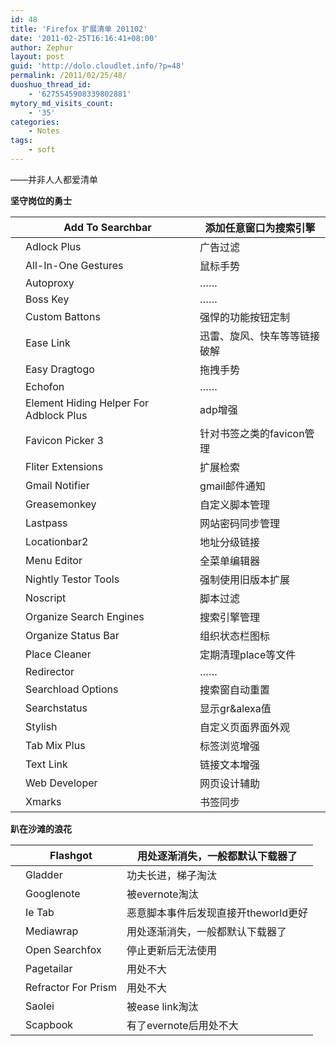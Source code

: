 ```yaml
---
id: 48
title: 'Firefox 扩展清单 201102'
date: '2011-02-25T16:16:41+08:00'
author: Zephur
layout: post
guid: 'http://dolo.cloudlet.info/?p=48'
permalink: /2011/02/25/48/
duoshuo_thread_id:
    - '6275545908339802881'
mytory_md_visits_count:
    - '35'
categories:
    - Notes
tags:
    - soft
---
```


——并非人人都爱清单

 **坚守岗位的勇士**

|  | Add To Searchbar | 添加任意窗口为搜索引擎 |
|---|---|---|
|  | Adlock Plus | 广告过滤 |
|  | All-In-One Gestures | 鼠标手势 |
|  | Autoproxy | …… |
|  | Boss Key | …… |
|  | Custom Battons | 强悍的功能按钮定制 |
|  | Ease Link | 迅雷、旋风、快车等等链接破解 |
|  | Easy Dragtogo | 拖拽手势 |
|  | Echofon | …… |
|  | Element Hiding Helper For Adblock Plus | adp增强 |
|  | Favicon Picker 3 | 针对书签之类的favicon管理 |
|  | Fliter Extensions | 扩展检索 |
|  | Gmail Notifier | gmail邮件通知 |
|  | Greasemonkey | 自定义脚本管理 |
|  | Lastpass | 网站密码同步管理 |
|  | Locationbar2 | 地址分级链接 |
|  | Menu Editor | 全菜单编辑器 |
|  | Nightly Testor Tools | 强制使用旧版本扩展 |
|  | Noscript | 脚本过滤 |
|  | Organize Search Engines | 搜索引擎管理 |
|  | Organize Status Bar | 组织状态栏图标 |
|  | Place Cleaner | 定期清理place等文件 |
|  | Redirector | …… |
|  | Searchload Options | 搜索窗自动重置 |
|  | Searchstatus | 显示gr&amp;alexa值 |
|  | Stylish | 自定义页面界面外观 |
|  | Tab Mix Plus | 标签浏览增强 |
|  | Text Link | 链接文本增强 |
|  | Web Developer | 网页设计辅助 |
|  | Xmarks | 书签同步 |

**趴在沙滩的浪花**

|  | Flashgot | 用处逐渐消失，一般都默认下载器了 |
|---|---|---|
|  | Gladder | 功夫长进，梯子淘汰 |
|  | Googlenote | 被evernote淘汰 |
|  | Ie Tab | 恶意脚本事件后发现直接开theworld更好 |
|  | Mediawrap | 用处逐渐消失，一般都默认下载器了 |
|  | Open Searchfox | 停止更新后无法使用 |
|  | Pagetailar | 用处不大 |
|  | Refractor For Prism | 用处不大 |
|  | Saolei | 被ease link淘汰 |
|  | Scapbook | 有了evernote后用处不大 |